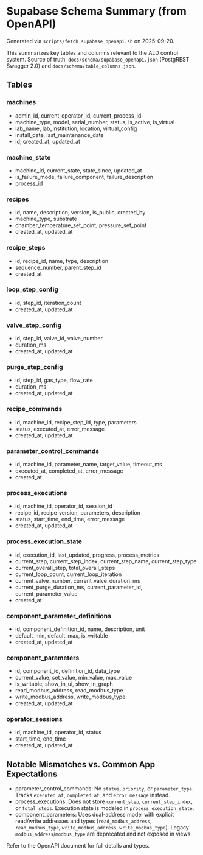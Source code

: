 # Supabase Schema Summary (from OpenAPI)

Generated via `scripts/fetch_supabase_openapi.sh` on 2025-09-20.

This summarizes key tables and columns relevant to the ALD control system. Source of truth: `docs/schema/supabase_openapi.json` (PostgREST Swagger 2.0) and `docs/schema/table_columns.json`.

## Tables

### machines
- admin_id, current_operator_id, current_process_id
- machine_type, model, serial_number, status, is_active, is_virtual
- lab_name, lab_institution, location, virtual_config
- install_date, last_maintenance_date
- id, created_at, updated_at

### machine_state
- machine_id, current_state, state_since, updated_at
- is_failure_mode, failure_component, failure_description
- process_id

### recipes
- id, name, description, version, is_public, created_by
- machine_type, substrate
- chamber_temperature_set_point, pressure_set_point
- created_at, updated_at

### recipe_steps
- id, recipe_id, name, type, description
- sequence_number, parent_step_id
- created_at

### loop_step_config
- id, step_id, iteration_count
- created_at, updated_at

### valve_step_config
- id, step_id, valve_id, valve_number
- duration_ms
- created_at, updated_at

### purge_step_config
- id, step_id, gas_type, flow_rate
- duration_ms
- created_at, updated_at

### recipe_commands
- id, machine_id, recipe_step_id, type, parameters
- status, executed_at, error_message
- created_at, updated_at

### parameter_control_commands
- id, machine_id, parameter_name, target_value, timeout_ms
- executed_at, completed_at, error_message
- created_at

### process_executions
- id, machine_id, operator_id, session_id
- recipe_id, recipe_version, parameters, description
- status, start_time, end_time, error_message
- created_at, updated_at

### process_execution_state
- id, execution_id, last_updated, progress, process_metrics
- current_step, current_step_index, current_step_name, current_step_type
- current_overall_step, total_overall_steps
- current_loop_count, current_loop_iteration
- current_valve_number, current_valve_duration_ms
- current_purge_duration_ms, current_parameter_id, current_parameter_value
- created_at

### component_parameter_definitions
- id, component_definition_id, name, description, unit
- default_min, default_max, is_writable
- created_at, updated_at

### component_parameters
 - id, component_id, definition_id, data_type
 - current_value, set_value, min_value, max_value
 - is_writable, show_in_ui, show_in_graph
 - read_modbus_address, read_modbus_type
 - write_modbus_address, write_modbus_type
 - created_at, updated_at

### operator_sessions
- id, machine_id, operator_id, status
- start_time, end_time
- created_at, updated_at

## Notable Mismatches vs. Common App Expectations

- parameter_control_commands: No `status`, `priority`, or `parameter_type`. Tracks `executed_at`, `completed_at`, and `error_message` instead.
- process_executions: Does not store `current_step`, `current_step_index`, or `total_steps`. Execution state is modeled in `process_execution_state`.
- component_parameters: Uses dual-address model with explicit read/write addresses and types
  (`read_modbus_address`, `read_modbus_type`, `write_modbus_address`, `write_modbus_type`).
  Legacy `modbus_address`/`modbus_type` are deprecated and not exposed in views.

Refer to the OpenAPI document for full details and types.
